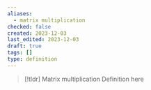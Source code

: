 ```yaml
---
aliases:
  - matrix multiplication
checked: false
created: 2023-12-03
last_edited: 2023-12-03
draft: true
tags: []
type: definition
---
```

>[!tldr] Matrix multiplication
>Definition here

